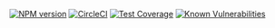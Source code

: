 [![NPM version](https://img.shields.io/npm/v/middy-cors-extended.svg?style=flat-square)](https://www.npmjs.com/package/middy-cors-extended)
[![CircleCI](https://circleci.com/gh/miki79/middy-cors-extended.svg?style=shield)](https://circleci.com/gh/miki79/middy-cors-extended)
[![Test Coverage](https://api.codeclimate.com/v1/badges/37f15eba5cacdf29b1c9/test_coverage)](https://codeclimate.com/github/miki79/middy-cors-extended/test_coverage)
[![Known Vulnerabilities](https://snyk.io/test/github/miki79/middy-cors-extended/badge.svg?targetFile=package.json)](https://snyk.io/test/github/miki79/middy-cors-extended?targetFile=package.json)
